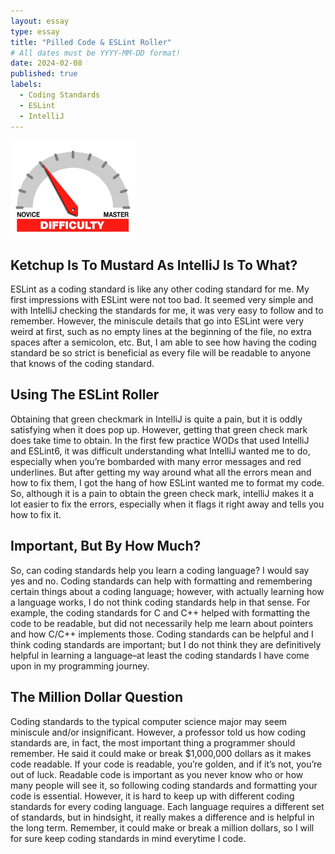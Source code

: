 ```yaml
---
layout: essay
type: essay
title: "Pilled Code & ESLint Roller"
# All dates must be YYYY-MM-DD format!
date: 2024-02-08
published: true
labels:
  - Coding Standards
  - ESLint
  - IntelliJ
---
```


<img width="200px" class="rounded float-start pe-4" src="../img/difficulty/degree_difficulty.jpg">


## Ketchup Is To Mustard As IntelliJ Is To What?
ESLint as a coding standard is like any other coding standard for me. My first impressions with ESLint were not too bad. It seemed very simple and with IntelliJ checking the standards for me, it was very easy to follow and to remember. However, the miniscule details that go into ESLint were very weird at first, such as no empty lines at the beginning of the file, no extra spaces after a semicolon, etc. But, I am able to see how having the coding standard be so strict is beneficial as every file will be readable to anyone that knows of the coding standard. 

## Using The ESLint Roller
Obtaining that green checkmark in IntelliJ is quite a pain, but it is oddly satisfying when it does pop up. However, getting that green check mark does take time to obtain. In the first few practice WODs that used IntelliJ and ESLint6, it was difficult understanding what IntelliJ wanted me to do, especially when you’re bombarded with many error messages and red underlines. But after getting my way around what all the errors mean and how to fix them, I got the hang of how ESLint wanted me to format my code. So, although it is a pain to obtain the green check mark, intelliJ makes it a lot easier to fix the errors, especially when it flags it right away and tells you how to fix it. 

## Important, But By How Much?
So, can coding standards help you learn a coding language? I would say yes and no. Coding standards can help with formatting and remembering certain things about a coding language; however, with actually learning how a language works, I do not think coding standards help in that sense. For example, the coding standards for C and C++ helped with formatting the code to be readable, but did not necessarily help me learn about pointers and how C/C++ implements those. Coding standards can be helpful and I think coding standards are important; but I do not think they are definitively helpful in learning a language–at least the coding standards I have come upon in my programming journey. 

## The Million Dollar Question
Coding standards to the typical computer science major may seem miniscule and/or insignificant. However, a professor told us how coding standards are, in fact, the most important thing a programmer should remember. He said it could make or break $1,000,000 dollars as it makes code readable. If your code is readable, you’re golden, and if it’s not, you’re out of luck. Readable code is important as you never know who or how many people will see it, so following coding standards and formatting your code is essential. However, it is hard to keep up with different coding standards for every coding language. Each language requires a different set of standards, but in hindsight, it really makes a difference and is helpful in the long term. Remember, it could make or break a million dollars, so I will for sure keep coding standards in mind everytime I code. 
